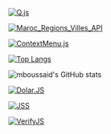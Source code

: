 [![Q.js](https://github-readme-stats.vercel.app/api/pin/?username=mboussaid&repo=Q.js)](https://github.com/mboussaid/Q.js)

[![Maroc_Regions_Villes_API](https://github-readme-stats.vercel.app/api/pin/?username=mboussaid&repo=Maroc_Regions_Villes_API)](https://github.com/mboussaid/Maroc_Regions_Villes_API)

[![ContextMenu.js](https://github-readme-stats.vercel.app/api/pin/?username=mboussaid&repo=ContextMenu.Js)](https://github.com/mboussaid/ContextMenu.JS)
<br>
<!--- ![](https://i.giphy.com/media/nykYpcW7FkRDG/giphy.gif) --->

[![Top Langs](https://github-readme-stats.vercel.app/api/top-langs/?username=mboussaid&layout=compact)](https://github.com/mboussaid/github-readme-stats)

![mboussaid's GitHub stats](https://github-readme-stats.vercel.app/api?username=mboussaid&show_icons=true&theme=radical,prs)


[![Dolar.JS](https://github-readme-stats.vercel.app/api/pin/?username=mboussaid&repo=Dolar.Js)](https://github.com/mboussaid/Dolar.JS)

[![JSS](https://github-readme-stats.vercel.app/api/pin/?username=mboussaid&repo=JSS)](https://github.com/mboussaid/JSS)


[![VerifyJS](https://github-readme-stats.vercel.app/api/pin/?username=mboussaid&repo=VerifyJS)](https://github.com/mboussaid/VerifyJS)

